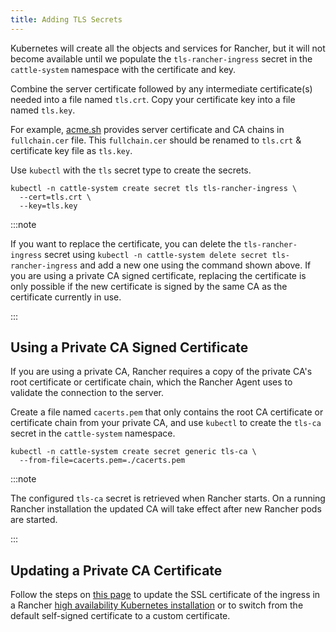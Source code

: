 ```yaml
---
title: Adding TLS Secrets
---
```


<head>
  <link rel="canonical" href="https://ranchermanager.docs.rancher.com/getting-started/installation-and-upgrade/resources/add-tls-secrets"/>
</head>

Kubernetes will create all the objects and services for Rancher, but it will not become available until we populate the `tls-rancher-ingress` secret in the `cattle-system` namespace with the certificate and key.

Combine the server certificate followed by any intermediate certificate(s) needed into a file named `tls.crt`. Copy your certificate key into a file named `tls.key`.

For example, [acme.sh](https://acme.sh) provides server certificate and CA chains in `fullchain.cer` file.
This `fullchain.cer` should be renamed to `tls.crt` & certificate key file as `tls.key`.

Use `kubectl` with the `tls` secret type to create the secrets.

```
kubectl -n cattle-system create secret tls tls-rancher-ingress \
  --cert=tls.crt \
  --key=tls.key
```

:::note

If you want to replace the certificate, you can delete the `tls-rancher-ingress` secret using `kubectl -n cattle-system delete secret tls-rancher-ingress` and add a new one using the command shown above. If you are using a private CA signed certificate, replacing the certificate is only possible if the new certificate is signed by the same CA as the certificate currently in use.

:::

## Using a Private CA Signed Certificate

If you are using a private CA, Rancher requires a copy of the private CA's root certificate or certificate chain, which the Rancher Agent uses to validate the connection to the server.

Create a file named `cacerts.pem` that only contains the root CA certificate or certificate chain from your private CA, and use `kubectl` to create the `tls-ca` secret in the `cattle-system` namespace.

```
kubectl -n cattle-system create secret generic tls-ca \
  --from-file=cacerts.pem=./cacerts.pem
```

:::note

The configured `tls-ca` secret is retrieved when Rancher starts. On a running Rancher installation the updated CA will take effect after new Rancher pods are started.

:::

## Updating a Private CA Certificate

Follow the steps on [this page](../../../docs/getting-started/installation-and-upgrade/resources/update-rancher-certificate.md) to update the SSL certificate of the ingress in a Rancher [high availability Kubernetes installation](../installation/install-upgrade-on-a-kubernetes-cluster.md) or to switch from the default self-signed certificate to a custom certificate.